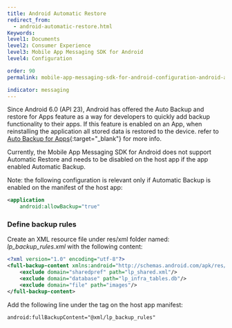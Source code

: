 ```yaml
---
title: Android Automatic Restore
redirect_from:
  - android-automatic-restore.html
Keywords:
level1: Documents
level2: Consumer Experience
level3: Mobile App Messaging SDK for Android
level4: Configuration

order: 90
permalink: mobile-app-messaging-sdk-for-android-configuration-android-automatic-restore.html

indicator: messaging
---
```


Since Android 6.0 (API 23), Android has offered the Auto Backup and restore for Apps feature as a way for developers to quickly add backup functionality to their apps. If this feature is enabled on an App, when reinstalling the application all stored data is restored to the device. refer to [Auto Backup for Apps](https://developer.android.com/guide/topics/data/autobackup.html){:target="_blank"} for more info.

Currently, the Mobile App Messaging SDK for Android does not support Automatic Restore and needs to be disabled on the host app if the app enabled Automatic Backup.

Note: the following configuration is relevant only if Automatic Backup is enabled on the manifest of the host app:

```xml
<application
    android:allowBackup="true"
```

### Define backup rules

Create an XML resource file under res/xml folder named: _lp_backup_rules.xml_ with the following content:

```xml
<?xml version="1.0" encoding="utf-8"?>
<full-backup-content xmlns:android="http://schemas.android.com/apk/res/android">
    <exclude domain="sharedpref" path="lp_shared.xml"/>
    <exclude domain="database" path="lp_infra_tables.db"/>
    <exclude domain="file" path="images"/>
</full-backup-content>
```

Add the following line under the <application> tag on the host app manifest:

```xml
android:fullBackupContent="@xml/lp_backup_rules"
```
